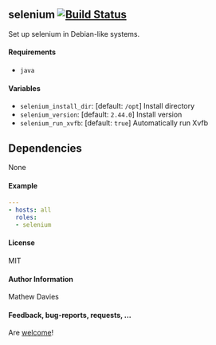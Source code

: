 ## selenium [![Build Status](https://travis-ci.org/ThePixelDeveloper/ansible-selenium.svg?branch=master)](https://travis-ci.org/ThePixelDeveloper/ansible-selenium)

Set up selenium in Debian-like systems.

#### Requirements

* `java`

#### Variables

* `selenium_install_dir`: [default: `/opt`] Install directory
* `selenium_version`: [default: `2.44.0`] Install version
* `selenium_run_xvfb`: [default: `true`] Automatically run Xvfb

## Dependencies

None

#### Example

```yaml
---
- hosts: all
  roles:
  - selenium
```

#### License

MIT

#### Author Information

Mathew Davies

#### Feedback, bug-reports, requests, ...

Are [welcome](https://github.com/ThePixelDeveloper/ansible-selenium/issues)!
